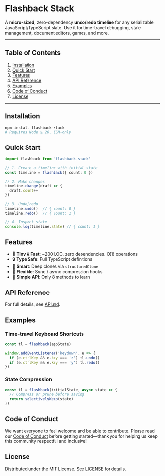# Flashback Stack

A **micro-sized**, zero-dependency **undo/redo timeline** for any serializable JavaScript/TypeScript state. Use it for time-travel debugging, state management, document editors, games, and more.

---

## Table of Contents

1. [Installation](#installation)  
2. [Quick Start](#quick-start)  
3. [Features](#features)  
4. [API Reference](#api-reference)  
5. [Examples](#examples)  
6. [Code of Conduct](#code-of-conduct)  
7. [License](#license)  

---

## Installation

```bash
npm install flashback-stack
# Requires Node ≥ 20, ESM-only
```

## Quick Start

```ts
import flashback from 'flashback-stack'

// 1. Create a timeline with initial state
const timeline = flashback({ count: 0 })

// 2. Make changes
timeline.change(draft => {
  draft.count++
})

// 3. Undo/redo
timeline.undo()  // { count: 0 }
timeline.redo()  // { count: 1 }

// 4. Inspect state
console.log(timeline.state) // { count: 1 }
```

## Features

- 🚀 **Tiny & Fast**: ~200 LOC, zero dependencies, O(1) operations  
- 🔒 **Type Safe**: Full TypeScript definitions  
- 🧠 **Smart**: Deep clones via `structuredClone`  
- 🔄 **Flexible**: Sync / async compression hooks  
- 🧩 **Simple API**: Only 8 methods to learn  

## API Reference

For full details, see [API.md](./API.md).

## Examples

### Time-travel Keyboard Shortcuts

```ts
const tl = flashback(appState)

window.addEventListener('keydown', e => {
  if (e.ctrlKey && e.key === 'z') tl.undo()
  if (e.ctrlKey && e.key === 'y') tl.redo()
})
```

### State Compression

```ts
const tl = flashback(initialState, async state => {
  // Compress or prune before saving
  return selectivelyKeep(state)
})
```

## Code of Conduct

We want everyone to feel welcome and be able to contribute. Please read our [Code of Conduct](./CODE_OF_CONDUCT.md) before getting started—thank you for helping us keep this community respectful and inclusive!

## License

Distributed under the MIT License. See [LICENSE](./LICENSE) for details.
